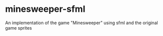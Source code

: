# minesweeper-sfml
An implementation of the game "Minesweeper" using sfml and the original game sprites
